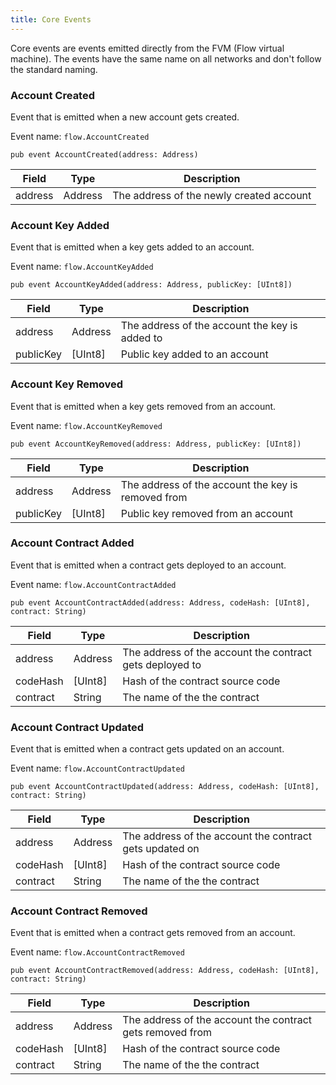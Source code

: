 ```yaml
---
title: Core Events
---
```


Core events are events emitted directly from the FVM (Flow virtual machine). The events have the same name on all networks and don't follow the standard naming.

### Account Created

Event that is emitted when a new account gets created.

Event name: `flow.AccountCreated`


```cadence
pub event AccountCreated(address: Address)
```

| Field             | Type   | Description                                                            |
| ----------------- | ------ | ---------------------------------------------------------------------- |
| address       | Address | The address of the newly created account |


### Account Key Added

Event that is emitted when a key gets added to an account.

Event name: `flow.AccountKeyAdded`

```cadence
pub event AccountKeyAdded(address: Address, publicKey: [UInt8])
```

| Field             | Type   | Description                                                            |
| ----------------- | ------ | ---------------------------------------------------------------------- |
| address       | Address | The address of the account the key is added to |
| publicKey       | [UInt8] | Public key added to an account |


### Account Key Removed

Event that is emitted when a key gets removed from an account.

Event name: `flow.AccountKeyRemoved`

```cadence
pub event AccountKeyRemoved(address: Address, publicKey: [UInt8])
```

| Field             | Type   | Description                                                            |
| ----------------- | ------ | ---------------------------------------------------------------------- |
| address       | Address | The address of the account the key is removed from |
| publicKey       | [UInt8] | Public key removed from an account |


### Account Contract Added

Event that is emitted when a contract gets deployed to an account.

Event name: `flow.AccountContractAdded`

```cadence
pub event AccountContractAdded(address: Address, codeHash: [UInt8], contract: String)
```

| Field             | Type   | Description                                                            |
| ----------------- | ------ | ---------------------------------------------------------------------- |
| address       | Address | The address of the account the contract gets deployed to |
| codeHash       | [UInt8] | Hash of the contract source code |
| contract       | String | The name of the the contract |

### Account Contract Updated

Event that is emitted when a contract gets updated on an account.

Event name: `flow.AccountContractUpdated`

```cadence
pub event AccountContractUpdated(address: Address, codeHash: [UInt8], contract: String)
```

| Field             | Type   | Description                                                            |
| ----------------- | ------ | ---------------------------------------------------------------------- |
| address       | Address | The address of the account the contract gets updated on |
| codeHash       | [UInt8] | Hash of the contract source code |
| contract       | String | The name of the the contract |


### Account Contract Removed

Event that is emitted when a contract gets removed from an account.

Event name: `flow.AccountContractRemoved`

```cadence
pub event AccountContractRemoved(address: Address, codeHash: [UInt8], contract: String)
```

| Field             | Type   | Description                                                            |
| ----------------- | ------ | ---------------------------------------------------------------------- |
| address       | Address | The address of the account the contract gets removed from |
| codeHash       | [UInt8] | Hash of the contract source code |
| contract       | String | The name of the the contract |


